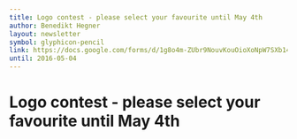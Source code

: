 ```yaml
---
title: Logo contest - please select your favourite until May 4th
author: Benedikt Hegner
layout: newsletter
symbol: glyphicon-pencil
link: https://docs.google.com/forms/d/1g8o4m-ZUbr9NouvKouOioXoNpW7SXb14Jbq8fOUX8r0/edit?usp=forms_home&ths=true
until: 2016-05-04
---
```


# Logo contest - please select your favourite until May 4th
